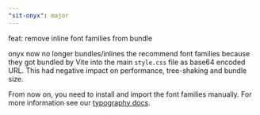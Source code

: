 ```yaml
---
"sit-onyx": major
---
```


feat: remove inline font families from bundle

onyx now no longer bundles/inlines the recommend font families because they got bundled by Vite into the main `style.css` file as base64 encoded URL.
This had negative impact on performance, tree-shaking and bundle size.

From now on, you need to install and import the font families manually. For more information see our [typography docs](https://onyx.schwarz/development/typography.html#installation).
